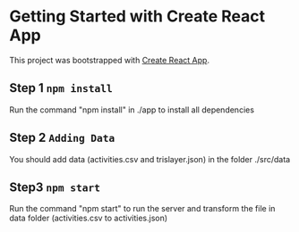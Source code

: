 # Getting Started with Create React App

This project was bootstrapped with [Create React App](https://github.com/facebook/create-react-app).

## Step 1 `npm install`

Run the command "npm install" in ./app to install all dependencies

## Step 2 `Adding Data`

You should add data (activities.csv and trislayer.json) in the folder ./src/data



## Step3 `npm start`
Run the command "npm start" to run the server and transform the file in data folder (activities.csv to activities.json)



